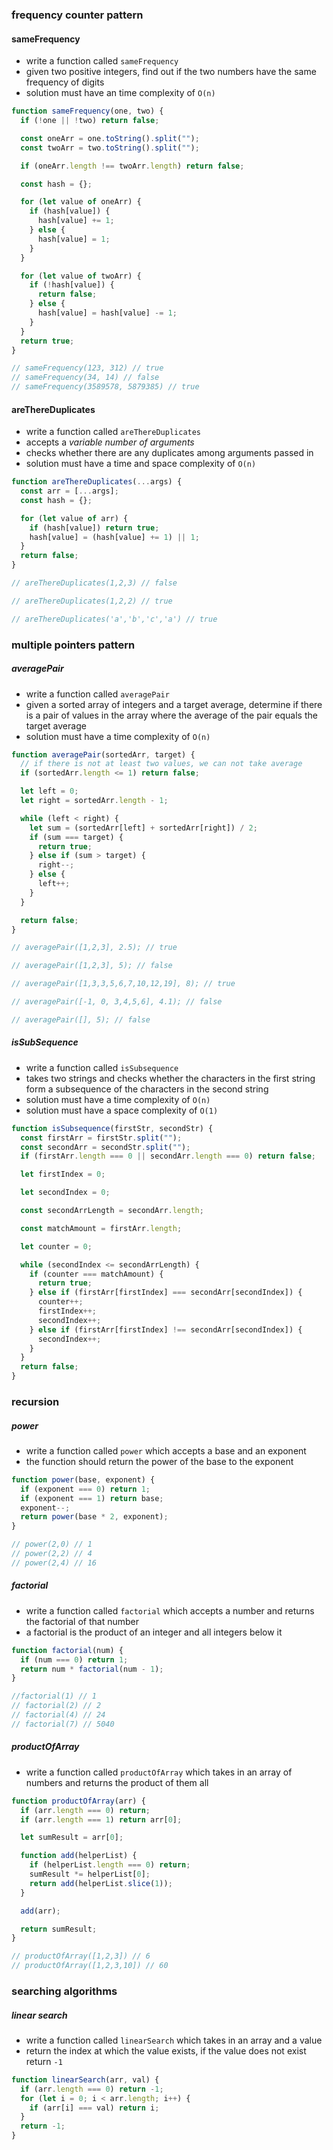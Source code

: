 ### frequency counter pattern

#### sameFrequency

- write a function called `sameFrequency`
- given two positive integers, find out if the two numbers have the same frequency of digits
- solution must have an time complexity of `O(n)`

```js
function sameFrequency(one, two) {
  if (!one || !two) return false;

  const oneArr = one.toString().split("");
  const twoArr = two.toString().split("");

  if (oneArr.length !== twoArr.length) return false;

  const hash = {};

  for (let value of oneArr) {
    if (hash[value]) {
      hash[value] += 1;
    } else {
      hash[value] = 1;
    }
  }

  for (let value of twoArr) {
    if (!hash[value]) {
      return false;
    } else {
      hash[value] = hash[value] -= 1;
    }
  }
  return true;
}

// sameFrequency(123, 312) // true
// sameFrequency(34, 14) // false
// sameFrequency(3589578, 5879385) // true
```

#### areThereDuplicates

- write a function called `areThereDuplicates`
- accepts a _variable number of arguments_
- checks whether there are any duplicates among arguments passed in
- solution must have a time and space complexity of `O(n)`

```js
function areThereDuplicates(...args) {
  const arr = [...args];
  const hash = {};

  for (let value of arr) {
    if (hash[value]) return true;
    hash[value] = (hash[value] += 1) || 1;
  }
  return false;
}

// areThereDuplicates(1,2,3) // false

// areThereDuplicates(1,2,2) // true

// areThereDuplicates('a','b','c','a') // true
```

### multiple pointers pattern

##### averagePair

- write a function called `averagePair`
- given a sorted array of integers and a target average, determine if there is a pair of values in the array where the average of the pair equals the target average
- solution must have a time complexity of `O(n)`

```js
function averagePair(sortedArr, target) {
  // if there is not at least two values, we can not take average
  if (sortedArr.length <= 1) return false;

  let left = 0;
  let right = sortedArr.length - 1;

  while (left < right) {
    let sum = (sortedArr[left] + sortedArr[right]) / 2;
    if (sum === target) {
      return true;
    } else if (sum > target) {
      right--;
    } else {
      left++;
    }
  }

  return false;
}

// averagePair([1,2,3], 2.5); // true

// averagePair([1,2,3], 5); // false

// averagePair([1,3,3,5,6,7,10,12,19], 8); // true

// averagePair([-1, 0, 3,4,5,6], 4.1); // false

// averagePair([], 5); // false
```

##### isSubSequence

- write a function called `isSubsequence`
- takes two strings and checks whether the characters in the first string form a subsequence of the characters in the second string
- solution must have a time complexity of `O(n)`
- solution must have a space complexity of `O(1)`

```js
function isSubsequence(firstStr, secondStr) {
  const firstArr = firstStr.split("");
  const secondArr = secondStr.split("");
  if (firstArr.length === 0 || secondArr.length === 0) return false;

  let firstIndex = 0;

  let secondIndex = 0;

  const secondArrLength = secondArr.length;

  const matchAmount = firstArr.length;

  let counter = 0;

  while (secondIndex <= secondArrLength) {
    if (counter === matchAmount) {
      return true;
    } else if (firstArr[firstIndex] === secondArr[secondIndex]) {
      counter++;
      firstIndex++;
      secondIndex++;
    } else if (firstArr[firstIndex] !== secondArr[secondIndex]) {
      secondIndex++;
    }
  }
  return false;
}
```

### recursion

##### power

- write a function called `power` which accepts a base and an exponent
- the function should return the power of the base to the exponent

```js
function power(base, exponent) {
  if (exponent === 0) return 1;
  if (exponent === 1) return base;
  exponent--;
  return power(base * 2, exponent);
}

// power(2,0) // 1
// power(2,2) // 4
// power(2,4) // 16
```

##### factorial

- write a function called `factorial` which accepts a number and returns the factorial of that number
- a factorial is the product of an integer and all integers below it

```js
function factorial(num) {
  if (num === 0) return 1;
  return num * factorial(num - 1);
}

//factorial(1) // 1
// factorial(2) // 2
// factorial(4) // 24
// factorial(7) // 5040
```

##### productOfArray

- write a function called `productOfArray` which takes in an array of numbers and returns the product of them all

```js
function productOfArray(arr) {
  if (arr.length === 0) return;
  if (arr.length === 1) return arr[0];

  let sumResult = arr[0];

  function add(helperList) {
    if (helperList.length === 0) return;
    sumResult *= helperList[0];
    return add(helperList.slice(1));
  }

  add(arr);

  return sumResult;
}

// productOfArray([1,2,3]) // 6
// productOfArray([1,2,3,10]) // 60
```

### searching algorithms

##### linear search

- write a function called `linearSearch` which takes in an array and a value
- return the index at which the value exists, if the value does not exist return `-1`

```js
function linearSearch(arr, val) {
  if (arr.length === 0) return -1;
  for (let i = 0; i < arr.length; i++) {
    if (arr[i] === val) return i;
  }
  return -1;
}
```
